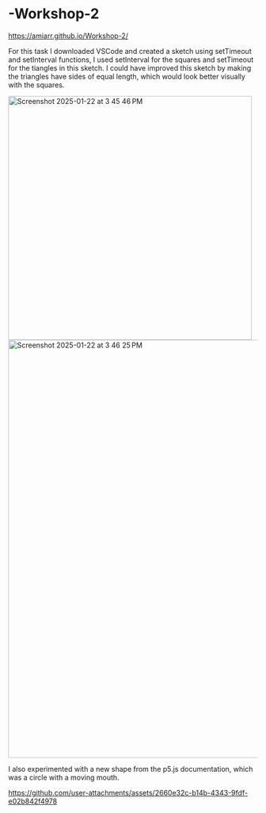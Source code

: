 # -Workshop-2

https://amiarr.github.io/Workshop-2/

For this task I downloaded VSCode and created a sketch using setTimeout and setInterval functions, I used setInterval for the squares and setTimeout for the tiangles in this sketch. I could have improved this sketch by making the triangles have sides of equal length, which would look better visually with the squares. 

<img width="492" alt="Screenshot 2025-01-22 at 3 45 46 PM" src="https://github.com/user-attachments/assets/90f1568d-9736-47d7-953a-5e36a083d4d0" />

<img width="843" alt="Screenshot 2025-01-22 at 3 46 25 PM" src="https://github.com/user-attachments/assets/93137a34-c86b-4173-8331-31f30bff0e4b" /> 

I also experimented with a new shape from the p5.js documentation, which was a circle with a moving mouth. 

https://github.com/user-attachments/assets/2660e32c-b14b-4343-9fdf-e02b842f4978



